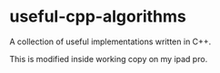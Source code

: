 # useful-cpp-algorithms
A collection of useful implementations written in C++.

This is modified inside working copy on my ipad pro.